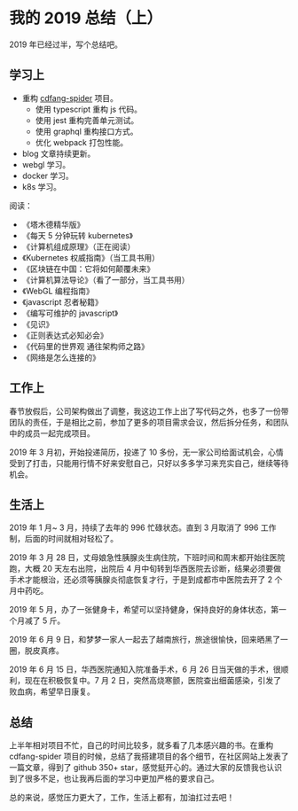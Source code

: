 # 我的 2019 总结（上）

2019 年已经过半，写个总结吧。

## 学习上

- 重构 [cdfang-spider](https://github.com/hengliyin/cdfang-spider) 项目。
  - 使用 typescript 重构 js 代码。
  - 使用 jest 重构完善单元测试。
  - 使用 graphql 重构接口方式。
  - 优化 webpack 打包性能。
- blog 文章持续更新。
- webgl 学习。
- docker 学习。
- k8s 学习。

阅读：

- 《塔木德精华版》
- 《每天 5 分钟玩转 kubernetes》
- 《计算机组成原理》（正在阅读）
- 《Kubernetes 权威指南》（当工具书用）
- 《区块链在中国：它将如何颠覆未来》
- 《计算机算法导论》（看了一部分，当工具书用）
- 《WebGL 编程指南》
- 《javascript 忍者秘籍》
- 《编写可维护的 javascript》
- 《见识》
- 《正则表达式必知必会》
- 《代码里的世界观 通往架构师之路》
- 《网络是怎么连接的》

## 工作上

春节放假后，公司架构做出了调整，我这边工作上出了写代码之外，也多了一份带团队的责任，于是相比之前，参加了更多的项目需求会议，然后拆分任务，和团队中的成员一起完成项目。

2019 年 3 月初，开始投递简历，投递了 10 多份，无一家公司给面试机会，心情受到了打击，只能用行情不好来安慰自己，只好以多多学习来充实自己，继续等待机会。

## 生活上

2019 年 1 月~ 3 月，持续了去年的 996 忙碌状态。直到 3 月取消了 996 工作制，后面的时间就相对轻松了。

2019 年 3 月 28 日，丈母娘急性胰腺炎生病住院，下班时间和周末都开始往医院跑，大概 20 天左右出院，出院后 4 月中旬转到华西医院去诊断，结果必须要做手术才能根治，还必须等胰腺炎彻底恢复才行，于是到成都市中医院去开了 2 个月中药吃。

2019 年 5 月，办了一张健身卡，希望可以坚持健身，保持良好的身体状态，第一个月减了 5 斤。

2019 年 6 月 9 日，和梦梦一家人一起去了越南旅行，旅途很愉快，回来晒黑了一圈，脱皮真疼。

2019 年 6 月 15 日，华西医院通知入院准备手术，6 月 26 日当天做的手术，很顺利，现在在积极恢复中。7 月 2 日，突然高烧寒颤，医院查出细菌感染，引发了败血病，希望早日康复。

## 总结

上半年相对项目不忙，自己的时间比较多，就多看了几本感兴趣的书。在重构 cdfang-spider 项目的时候，总结了我搭建项目的各个细节，在社区网站上发表了一篇文章，得到了 github 350+ star，感觉挺开心的。通过大家的反馈我也认识到了很多不足，也让我再后面的学习中更加严格的要求自己。

总的来说，感觉压力更大了，工作，生活上都有，加油扛过去吧！
